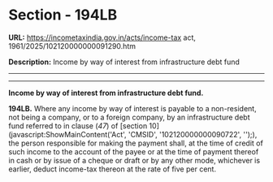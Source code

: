 # Section - 194LB

**URL:** https://incometaxindia.gov.in/acts/income-tax act, 1961/2025/102120000000091290.htm

**Description:** Income by way of interest from infrastructure debt fund

---

****

**Income by way of interest from infrastructure debt fund.**

**194LB.** Where any income by way of interest is payable to a non-resident, not being a company, or to a foreign company, by an infrastructure debt fund referred to in clause (_47_) of [section 10](javascript:ShowMainContent\('Act', 'CMSID', '102120000000090722', ''\);), the person responsible for making the payment shall, at the time of credit of such income to the account of the payee or at the time of payment thereof in cash or by issue of a cheque or draft or by any other mode, whichever is earlier, deduct income-tax thereon at the rate of five per cent.